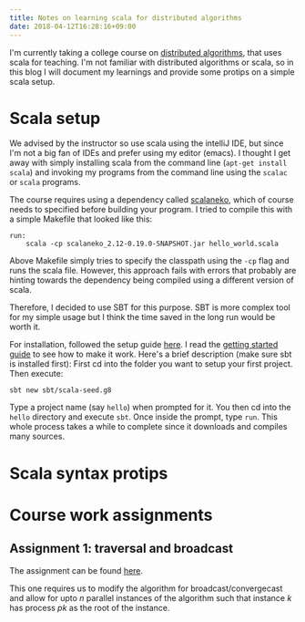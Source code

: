 ```yaml
---
title: Notes on learning scala for distributed algorithms
date: 2018-04-12T16:28:16+09:00
---
```


I'm currently taking a college course on [distributed algorithms](http://www.coord.c.titech.ac.jp/c/distribalgo/), that uses scala for
teaching. I'm not familiar with distributed algorithms or scala, so in this blog I will
document my learnings and provide some protips on a simple scala setup.

# Scala setup

We advised by the instructor so use scala using the intelliJ IDE, but since I'm
not a big fan of IDEs and prefer using my editor (emacs). I thought I get away
with simply installing scala from the command line (`apt-get install scala`)
and invoking my programs from the command line using the `scalac` or `scala`
programs.

The course requires using a dependency called [scalaneko](URL), which of course
needs to specified before building your program. I tried to compile this with
a simple Makefile that looked like this:
```
run:
	scala -cp scalaneko_2.12-0.19.0-SNAPSHOT.jar hello_world.scala
```

Above Makefile simply tries to specify the classpath using the `-cp` flag and runs
the scala file. However, this approach fails with errors that probably are hinting
towards the dependency being compiled using a different version of scala.

Therefore, I decided to use SBT for this purpose. SBT is more complex tool for my
simple usage but I think the time saved in the long run would be worth it.

For installation, followed the setup guide [here](). I read the [getting started guide](https://www.scala-sbt.org/1.x/docs/Getting-Started.html) to see how to make it work.
Here's a brief description (make sure sbt is installed first):
First cd into the folder you want to setup your first project. Then execute:
```
sbt new sbt/scala-seed.g8
```
Type a project name (say `hello`) when prompted for it. You then cd into the `hello`
directory and execute `sbt`. Once inside the prompt, type `run`. This whole process
takes a while to complete since it downloads and compiles many sources.

# Scala syntax protips

# Course work assignments

## Assignment 1: traversal and broadcast

The assignment can be found [here](http://www.coord.c.titech.ac.jp/c/distribalgo/hw/HW01_traversal.pdf).

This one requires us to modify the algorithm for broadcast/convergecast and allow
for upto _n_ parallel instances of the algorithm such that instance _k_ has process
_pk_ as the root of the instance.


